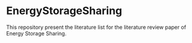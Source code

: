 # EnergyStorageSharing
This repository present the literature list for the literature review paper of Energy Storage Sharing.
